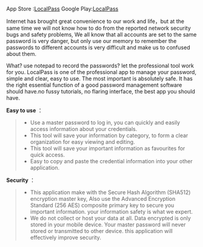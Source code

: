 

App Store :[LocalPass][2]
Google Play:[LocalPass][1]

[1]: https://play.google.com/store/apps/details?id=hk.ncloud.passbox
[2]: https://itunes.apple.com/us/app/localpass/id967116516

Internet has brought great convenience to our work and life，but at the same time we will not know how to do from the reported network security bugs and safety problems, We all know that all accounts are set to the same password is very danger, but only use our memory to remember the passwords to different accounts is very difficult and make us to confused about them.

What? use notepad to record the passwords? let the professional tool work for you. LocalPass is one of the professional app to manage your password, simple and clear, easy to use. The most important is absolutely safe.
It has the right essential function of a good password management software should have.no fussy tutorials, no flaring interface, the best app you should have.

**Easy to use** ：
> * Use a master password to log in, you can quickly and easily access information about your credentials.
> * This tool will save your information by category, to form a clear organization for easy viewing and editing.
> * This tool will save your important information as favourites for quick access.
> * Easy to copy and paste the credential information into your other application.


**Security** ：
> * This application make with the Secure Hash Algorithm (SHA512) encryption master key, Also use the Advanced Encryption Standard (256 AES) composite primary key to secure you important information. your information safety is what we expert.
> * We do not collect or host your data at all. Data encrypted is only stored in your mobile device.
Your master password will never stored or transmitted to other device.
this application will effectively improve security.

